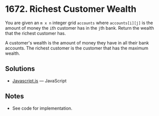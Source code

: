 
# 1672. Richest Customer Wealth

You are given an `m x n` integer grid `accounts` where `accounts[i][j]` is the amount of money the `i`th customer has in the `j`th bank. Return the wealth that the richest customer has.

A customer's wealth is the amount of money they have in all their bank accounts. The richest customer is the customer that has the maximum wealth.

## Solutions

- [Javascript.js](./Javascript.js) — JavaScript

## Notes

- See code for implementation.